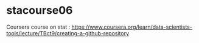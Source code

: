 # stacourse06
Coursera course on stat : https://www.coursera.org/learn/data-scientists-tools/lecture/TBct9/creating-a-github-repository
